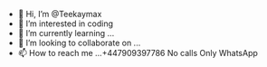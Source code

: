 - 👋 Hi, I’m @Teekaymax
- 👀 I’m interested in coding
- 🌱 I’m currently learning ...
- 💞️ I’m looking to collaborate on ...
- 📫 How to reach me ...+447909397786
No calls
Only WhatsApp 

<!---
Teekaymax/Teekaymax is a ✨ special ✨ repository because its `README.md` (this file) appears on your GitHub profile.
You can click the Preview link to take a look at your changes.
--->
